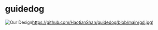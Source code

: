 # guidedog
![Our Design](https://github.com/HaotianShan/guidedog/blob/main/gd.jpg)https://github.com/HaotianShan/guidedog/blob/main/gd.jpg)
